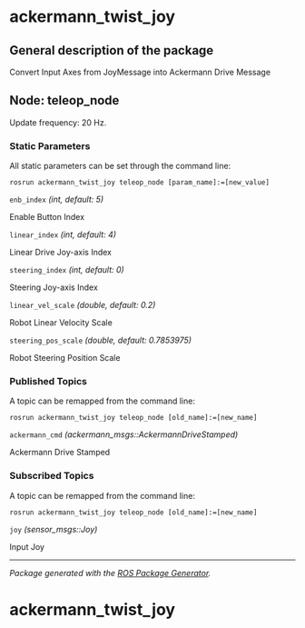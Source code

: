 # ackermann_twist_joy

## General description of the package

<!--- protected region package description begin -->
Convert Input Axes from JoyMessage into Ackermann Drive Message
<!--- protected region package description end -->

<!--- todo How to handle the image generation -->
<!--- <img src="./model/teleop_node.png" width="300px" />-->

## Node: teleop_node

Update frequency: 20 Hz.

<!--- protected region teleop_node begin -->
<!--- protected region teleop_node end -->

### Static Parameters

All static parameters can be set through the command line:

```shell
rosrun ackermann_twist_joy teleop_node [param_name]:=[new_value]
```

`enb_index` *(int, default: 5)*
<!--- protected region param enb_index begin -->
Enable Button Index
<!--- protected region param enb_index end -->
`linear_index` *(int, default: 4)*
<!--- protected region param linear_index begin -->
Linear Drive Joy-axis Index
<!--- protected region param linear_index end -->
`steering_index` *(int, default: 0)*
<!--- protected region param steering_index begin -->
Steering Joy-axis Index
<!--- protected region param steering_index end -->
`linear_vel_scale` *(double, default: 0.2)*
<!--- protected region param linear_vel_scale begin -->
Robot Linear Velocity Scale
<!--- protected region param linear_vel_scale end -->
`steering_pos_scale` *(double, default: 0.7853975)*
<!--- protected region param steering_pos_scale begin -->
Robot Steering Position Scale
<!--- protected region param steering_pos_scale end -->

### Published Topics

A topic can be remapped from the command line:

```shell
rosrun ackermann_twist_joy teleop_node [old_name]:=[new_name]
```

`ackermann_cmd` *(ackermann_msgs::AckermannDriveStamped)*
<!--- protected region publisher ackermann_cmd begin -->
Ackermann Drive Stamped
<!--- protected region publisher ackermann_cmd end -->

### Subscribed Topics

A topic can be remapped from the command line:

```shell
rosrun ackermann_twist_joy teleop_node [old_name]:=[new_name]
```

`joy` *(sensor_msgs::Joy)*
<!--- protected region subscriber joy begin -->
Input Joy
<!--- protected region subscriber joy end -->

---

*Package generated with the [ROS Package Generator](https://github.com/tecnalia-advancedmanufacturing-robotics/ros_pkg_gen).*
# ackermann_twist_joy
